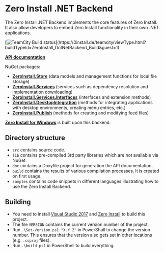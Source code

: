 Zero Install .NET Backend
=========================

The Zero Install .NET Backend implements the core features of Zero Install. It also allow developers to embed Zero Install functionality in their own .NET applications.

[![TeamCity Build status](https://0install.de/teamcity/app/rest/builds/buildType:(id:ZeroInstall_DotNetBackend_Build)/statusIcon)](https://0install.de/teamcity/viewType.html?buildTypeId=ZeroInstall_DotNetBackend_Build&guest=1)

**[API documentation](http://0install.de/api/backend/)**

NuGet packages:
- **[ZeroInstall.Store](https://www.nuget.org/packages/ZeroInstall.Store/)** (data models and management functions for local file storage)
- **[ZeroInstall.Services](https://www.nuget.org/packages/ZeroInstall.Services/)** (services such as dependency resolution and implementation downloading)
- **[ZeroInstall.Services.Interfaces](https://www.nuget.org/packages/ZeroInstall.Services.Interfaces/)** (interfaces and extension methods)
- **[ZeroInstall.DesktopIntegration](https://www.nuget.org/packages/ZeroInstall.DesktopIntegration/)** (methods for integrating applications with desktop environments, creating menu entries, etc.)
- **[ZeroInstall.Publish](https://www.nuget.org/packages/ZeroInstall.Publish/)** (methods for creating and modifying feed files)

**[Zero Install for Windows](https://github.com/0install/0install-win)** is built upon this backend.

Directory structure
-------------------
- `src` contains source code.
- `lib` contains pre-compiled 3rd party libraries which are not available via NuGet.
- `doc` contains a Doxyfile project for generation the API documentation.
- `build` contains the results of various compilation processes. It is created on first usage.
- `samples` contains code snippets in different languages illustrating how to use the Zero Install Backend.

Building
--------
- You need to install [Visual Studio 2017](https://www.visualstudio.com/downloads/) and [Zero Install](http://0install.de/downloads/) to build this project.
- The file `VERSION` contains the current version number of the project.
- Run `.\Set-Version.ps1 "X.Y.Z"` in PowerShall to change the version number. This ensures that the version also gets set in other locations (e.g. `.csproj` files).
- Run `.\build.ps1` in PowerShell to build everything.
